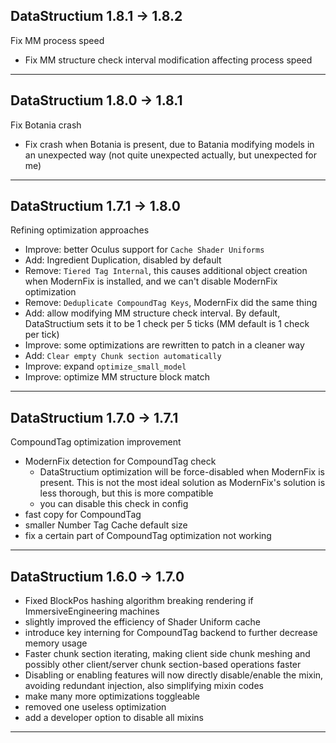 ## DataStructium 1.8.1 -> 1.8.2

Fix MM process speed

- Fix MM structure check interval modification affecting process speed

---

## DataStructium 1.8.0 -> 1.8.1

Fix Botania crash

- Fix crash when Botania is present, due to Batania modifying models in an unexpected way (not quite unexpected actually, but unexpected for me)

---

## DataStructium 1.7.1 -> 1.8.0

Refining optimization approaches

- Improve: better Oculus support for `Cache Shader Uniforms`
- Add: Ingredient Duplication, disabled by default
- Remove: `Tiered Tag Internal`, this causes additional object creation when ModernFix is installed, and we can't disable ModernFix optimization
- Remove: `Deduplicate CompoundTag Keys`, ModernFix did the same thing
- Add: allow modifying MM structure check interval. By default, DataStructium sets it to be 1 check per 5 ticks (MM default is 1 check per tick)
- Improve: some optimizations are rewritten to patch in a cleaner way
- Add: `Clear empty Chunk section automatically`
- Improve: expand `optimize_small_model`
- Improve: optimize MM structure block match

---

## DataStructium 1.7.0 -> 1.7.1

CompoundTag optimization improvement

- ModernFix detection for CompoundTag check
  - DataStructium optimization will be force-disabled when ModernFix is present. This is not the most ideal solution as
ModernFix's solution is less thorough, but this is more compatible
  - you can disable this check in config
- fast copy for CompoundTag
- smaller Number Tag Cache default size
- fix a certain part of CompoundTag optimization not working

---

## DataStructium 1.6.0 -> 1.7.0

- Fixed BlockPos hashing algorithm breaking rendering if ImmersiveEngineering machines
- slightly improved the efficiency of Shader Uniform cache
- introduce key interning for CompoundTag backend to further decrease memory usage
- Faster chunk section iterating, making client side chunk meshing and possibly other client/server chunk section-based
  operations faster
- Disabling or enabling features will now directly disable/enable the mixin, avoiding redundant injection, also
  simplifying mixin codes
- make many more optimizations toggleable
- removed one useless optimization
- add a developer option to disable all mixins

---
